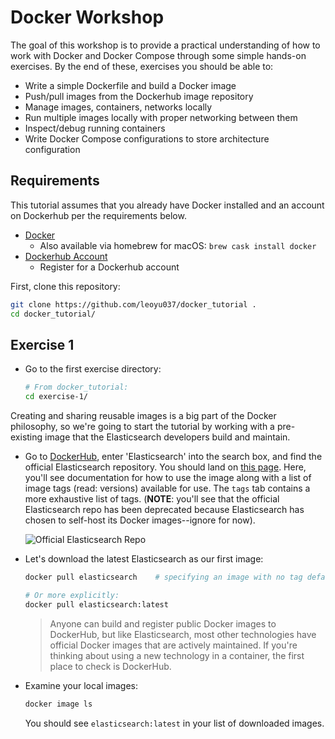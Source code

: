 # Docker Workshop

The goal of this workshop is to provide a practical understanding of how to work
with Docker and Docker Compose through some simple hands-on exercises. By the
end of these, exercises you should be able to:

- Write a simple Dockerfile and build a Docker image
- Push/pull images from the Dockerhub image repository
- Manage images, containers, networks locally
- Run multiple images locally with proper networking between them
- Inspect/debug running containers
- Write Docker Compose configurations to store architecture configuration

## Requirements

This tutorial assumes that you already have Docker installed and an account on
Dockerhub per the requirements below.

- [Docker](https://store.docker.com/search?offering=community&type=edition)
    - Also available via homebrew for macOS: `brew cask install docker`
- [Dockerhub Account](https://hub.docker.com/)
    - Register for a Dockerhub account

First, clone this repository:

```bash
git clone https://github.com/leoyu037/docker_tutorial .
cd docker_tutorial/
```

## Exercise 1

- Go to the first exercise directory:

    ```bash
    # From docker_tutorial:
    cd exercise-1/
    ```

Creating and sharing reusable images is a big part of the Docker philosophy, so
we're going to start the tutorial by working with a pre-existing image that the
Elasticsearch developers build and maintain.

- Go to [DockerHub](hub.docker.com), enter 'Elasticsearch' into the search box,
  and find the official Elasticsearch repository. You should land on [this
  page](https://hub.docker.com/_/elasticsearch/). Here, you'll see documentation
  for how to use the image along with a list of image tags (read: versions)
  available for use. The `tags` tab contains a more exhaustive list of tags.
  (__NOTE__: you'll see that the official Elasticsearch repo has been
  deprecated because Elasticsearch has chosen to self-host its Docker
  images--ignore for now).
  
  ![Official Elasticsearch Repo](https://octodex.github.com/images/yaktocat.png)

- Let's download the latest Elasticsearch as our first image:

    ```bash
    docker pull elasticsearch    # specifying an image with no tag defaults to 'latest'

    # Or more explicitly:
    docker pull elasticsearch:latest
    ```

    > Anyone can build and register public Docker images to DockerHub, but like
    > Elasticsearch, most other technologies have official Docker images that are
    > actively maintained. If you're thinking about using a new technology in a
    > container, the first place to check is DockerHub.

- Examine your local images:

    ```bash
    docker image ls
    ```

    You should see `elasticsearch:latest` in your list of downloaded images.
